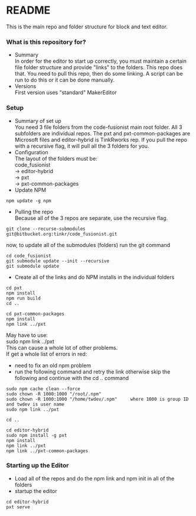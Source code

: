 # README #

This is the main repo and folder structure for block and text editor.


### What is this repository for? ###

* Summary  
In order for the editor to start up correctly, you must maintain a certain file folder structure and provide "links" to the folders. This repo does that. You need to pull this repo, then do some linking. A script can be run to do this or it can be done manually.
* Versions  
First version uses "standard" MakerEditor

### Setup ###

* Summary of set up  
You need 3 file folders from the code-fusionist main root folder.  All 3 subfolders are individual repos. The pxt and pxt-common-packages are Microsoft files and editor-hybrid is TinkRworks rep. If you pull the repo with a recursive flag, it will pull all the 3 folders for you.
* Configuration  
The layout of the folders must be:  
code_fusionist  
-> editor-hybrid  
-> pxt  
-> pxt-common-packages  
* Update NPM
```
npm update -g npm
```
* Pulling the repo  
Because all of the 3 repos are separate, use the recursive flag.
```
git clone --recurse-submodules git@bitbucket.org:tinkr/code_fusionist.git
```
now, to update all of the submodules (folders) run the git command
```
cd code_fusionist
git submodule update --init --recursive
git submodule update
```
* Create all of the links and do NPM installs in the individual folders
```
cd pxt
npm install
npm run build 
cd ..

cd pxt-common-packages
npm install
npm link ../pxt
```
May have to use:  
sudo npm link ../pxt   
This can cause a whole lot of other problems.  
If get a whole list of errors in red:   
- need to fix an old npm problem
- run the following command and retry the link 
otherwise skip the following and continue with the cd .. command
```
sudo npm cache clean --force
sudo chown -R 1000:1000 "/root/.npm"
sudo chown -R 1000:1000 "/home/twdev/.npm"     where 1000 is group ID and twdev is user name
sudo npm link ../pxt
```

```
cd ..

cd editor-hybrid
sudo npm install -g pxt
npm install
npm link ../pxt
npm link ../pxt-common-packages
```

### Starting up the Editor ###

* Load all of the repos and do the npm link and npm init in all of the folders
* startup the editor
```
cd editor-hybrid
pxt serve
```
